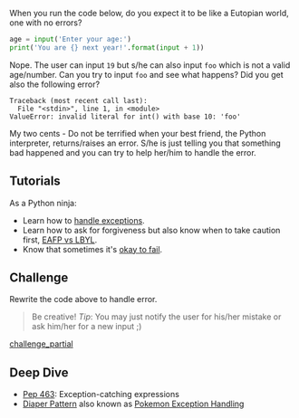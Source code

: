 When you run the code below, do you expect it to be like a Eutopian world, one with no errors?

```python
age = input('Enter your age:')
print('You are {} next year!'.format(input + 1))
```

Nope. The user can input `19` but s/he can also input `foo` which is not a valid age/number. Can you try to input `foo` and see what happens?
Did you get also the following error?

```shell
Traceback (most recent call last):
  File "<stdin>", line 1, in <module>
ValueError: invalid literal for int() with base 10: 'foo'
```

My two cents - Do not be terrified when your best friend, the Python interpreter, returns/raises an error. S/he is just telling you that something bad happened and you can try to help her/him to handle the error.

## Tutorials

As a Python ninja:
  *  Learn how to [handle exceptions](https://wiki.python.org/moin/HandlingExceptions).
  *  Learn how to ask for forgiveness but also know when to take caution first, [EAFP vs LBYL](http://python.net/~goodger/projects/pycon/2007/idiomatic/handout.html#eafp-vs-lbyl).
  *  Know that sometimes it's [okay to fail](https://realpython.com/blog/python/the-most-diabolical-python-antipattern/).


## Challenge

Rewrite the code above to handle error.

> Be creative! *Tip*: You may just notify the user for his/her mistake or ask him/her for a new input ;)

[challenge_partial](../challenge_partial.md ':include')

  
## Deep Dive
*  [Pep 463](http://legacy.python.org/dev/peps/pep-0463/): Exception-catching expressions
*  [Diaper Pattern](http://mike.pirnat.com/2009/05/09/the-diaper-pattern-stinks/) also known as [Pokemon Exception Handling](http://wiki.c2.com/?PokemonExceptionHandling)
